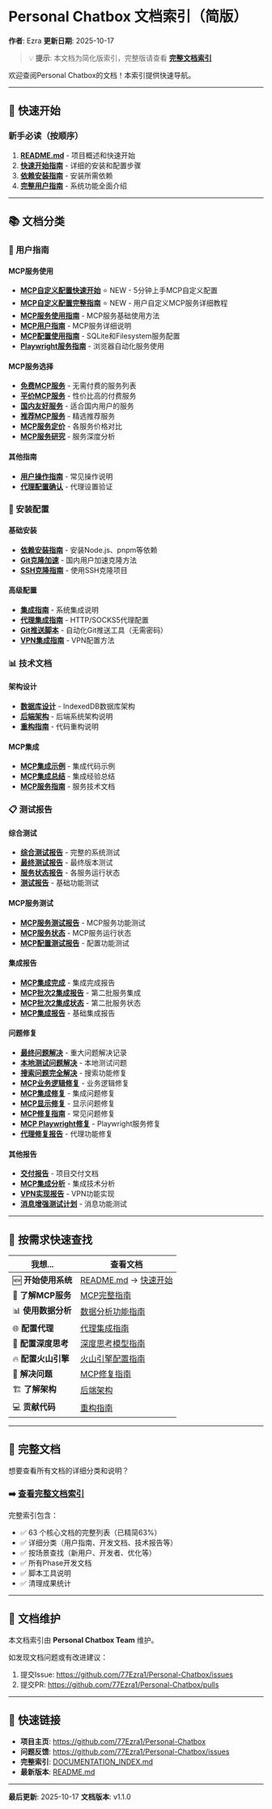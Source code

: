 # Personal Chatbox 文档索引（简版）

**作者**: Ezra
**更新日期**: 2025-10-17

> 💡 **提示**: 本文档为简化版索引，完整版请查看 **[完整文档索引](DOCUMENTATION_INDEX.md)**

欢迎查阅Personal Chatbox的文档！本索引提供快速导航。

---

## 🚀 快速开始

### 新手必读（按顺序）

1. **[README.md](../README.md)** - 项目概述和快速开始
2. **[快速开始指南](guides/GETTING_STARTED.md)** - 详细的安装和配置步骤
3. **[依赖安装指南](setup/INSTALL_DEPENDENCIES.md)** - 安装所需依赖
4. **[完整用户指南](guides/MCP_COMPLETE_USER_GUIDE.md)** - 系统功能全面介绍

---

## 📚 文档分类

### 📖 用户指南

#### MCP服务使用
- **[MCP自定义配置快速开始](MCP_QUICK_START.md)** ⭐ NEW - 5分钟上手MCP自定义配置
- **[MCP自定义配置完整指南](MCP_CUSTOM_CONFIGURATION_GUIDE.md)** ⭐ NEW - 用户自定义MCP服务详细教程
- **[MCP服务使用指南](guides/MCP_SERVICES_GUIDE.md)** - MCP服务基础使用方法
- **[MCP用户指南](guides/MCP_USER_GUIDE.md)** - MCP服务详细说明
- **[MCP配置使用指南](guides/MCP_CONFIG_USAGE_GUIDE.md)** - SQLite和Filesystem服务配置
- **[Playwright服务指南](guides/PLAYWRIGHT_SERVICE_GUIDE.md)** - 浏览器自动化服务使用

#### MCP服务选择
- **[免费MCP服务](guides/FREE_MCP_SERVICES.md)** - 无需付费的服务列表
- **[平价MCP服务](guides/AFFORDABLE_MCP_SERVICES.md)** - 性价比高的付费服务
- **[国内友好服务](guides/CHINA_FRIENDLY_MCP_SERVICES.md)** - 适合国内用户的服务
- **[推荐MCP服务](guides/RECOMMENDED_MCP_SERVICES.md)** - 精选推荐服务
- **[MCP服务定价](guides/MCP_SERVICES_PRICING.md)** - 各服务价格对比
- **[MCP服务研究](guides/MCP_SERVICES_RESEARCH.md)** - 服务深度分析

#### 其他指南
- **[用户操作指南](guides/USER_ACTION_GUIDE_UPDATED.md)** - 常见操作说明
- **[代理配置确认](guides/PROXY_CONFIG_CONFIRMATION.md)** - 代理设置验证

### 🔧 安装配置

#### 基础安装
- **[依赖安装指南](setup/INSTALL_DEPENDENCIES.md)** - 安装Node.js、pnpm等依赖
- **[Git克隆加速](setup/GIT_CLONE_SPEEDUP.md)** - 国内用户加速克隆方法
- **[SSH克隆指南](setup/SSH_CLONE_GUIDE.md)** - 使用SSH克隆项目

#### 高级配置
- **[集成指南](setup/INTEGRATION_GUIDE.md)** - 系统集成说明
- **[代理集成指南](setup/PROXY_INTEGRATION_GUIDE.md)** - HTTP/SOCKS5代理配置
- **[Git推送脚本](GIT_PUSH_SCRIPTS.md)** - 自动化Git推送工具（无需密码）
- **[VPN集成指南](setup/VPN_INTEGRATION_GUIDE.md)** - VPN配置方法

### 📊 技术文档

#### 架构设计
- **[数据库设计](database-design.md)** - IndexedDB数据库架构
- **[后端架构](reports/BACKEND_ARCHITECTURE.md)** - 后端系统架构说明
- **[重构指南](reports/REFACTORING_GUIDE.md)** - 代码重构说明

#### MCP集成
- **[MCP集成示例](mcp-integration-example.md)** - 集成代码示例
- **[MCP集成总结](mcp-integration-summary.md)** - 集成经验总结
- **[MCP服务指南](mcp-services-guide.md)** - 服务技术文档

### 📋 测试报告

#### 综合测试
- **[综合测试报告](reports/COMPREHENSIVE_TEST_REPORT.md)** - 完整的系统测试
- **[最终测试报告](reports/FINAL_FIX_AND_TEST_REPORT.md)** - 最终版本测试
- **[服务状态报告](reports/SERVICE_STATUS_REPORT.md)** - 各服务运行状态
- **[测试报告](reports/TEST_REPORT.md)** - 基础功能测试

#### MCP服务测试
- **[MCP服务测试报告](reports/MCP_SERVICES_TEST_REPORT.md)** - MCP服务功能测试
- **[MCP服务状态](reports/MCP_SERVICES_STATUS.md)** - MCP服务运行状态
- **[MCP配置测试报告](guides/MCP_CONFIG_TEST_REPORT.md)** - 配置功能测试

#### 集成报告
- **[MCP集成完成](reports/MCP_INTEGRATION_COMPLETE.md)** - 集成完成报告
- **[MCP批次2集成报告](reports/MCP_BATCH2_INTEGRATION_REPORT.md)** - 第二批服务集成
- **[MCP批次2集成状态](reports/MCP_BATCH2_INTEGRATION_STATUS.md)** - 第二批服务状态
- **[MCP集成报告](reports/MCP_INTEGRATION_REPORT.md)** - 基础集成报告

#### 问题修复
- **[最终问题解决](reports/FINAL_ISSUE_RESOLUTION.md)** - 重大问题解决记录
- **[本地测试问题解决](reports/LOCAL_TEST_ISSUE_RESOLVED.md)** - 本地测试问题
- **[搜索问题完全解决](reports/SEARCH_ISSUE_COMPLETELY_RESOLVED.md)** - 搜索功能修复
- **[MCP业务逻辑修复](reports/MCP_BUSINESS_LOGIC_FIX_COMPLETE.md)** - 业务逻辑修复
- **[MCP集成修复](reports/MCP_INTEGRATION_FIX_COMPLETE.md)** - 集成问题修复
- **[MCP显示修复](reports/MCP_DISPLAY_FIX_REPORT.md)** - 显示问题修复
- **[MCP修复指南](reports/MCP_FIX_GUIDE.md)** - 常见问题修复
- **[MCP Playwright修复](reports/MCP_PLAYWRIGHT_FIX_REPORT.md)** - Playwright服务修复
- **[代理修复报告](reports/PROXY_FIX_REPORT.md)** - 代理功能修复

#### 其他报告
- **[交付报告](reports/DELIVERY_REPORT.md)** - 项目交付文档
- **[MCP集成分析](reports/MCP_INTEGRATION_ANALYSIS.md)** - 集成技术分析
- **[VPN实现报告](reports/VPN_IMPLEMENTATION_REPORT.md)** - VPN功能实现
- **[消息增强测试计划](reports/message-enhancements-test-plan.md)** - 消息功能测试

---

## 🎯 按需求快速查找

| 我想... | 查看文档 |
|--------|---------|
| 🆕 **开始使用系统** | [README.md](../README.md) → [快速开始](guides/GETTING_STARTED.md) |
| 📡 **了解MCP服务** | [MCP完整指南](guides/MCP_COMPLETE_USER_GUIDE.md) |
| 📊 **使用数据分析** | [数据分析功能指南](ANALYTICS_FEATURE_GUIDE.md) |
| 🌐 **配置代理** | [代理集成指南](setup/PROXY_INTEGRATION_GUIDE.md) |
| 🧠 **配置深度思考** | [深度思考模型指南](DEEP_THINKING_MODELS_GUIDE.md) |
| 🔥 **配置火山引擎** | [火山引擎配置指南](VOLCENGINE_SETUP_GUIDE.md) |
| 🐛 **解决问题** | [MCP修复指南](reports/MCP_FIX_GUIDE.md) |
| 🏗️ **了解架构** | [后端架构](reports/BACKEND_ARCHITECTURE.md) |
| 💻 **贡献代码** | [重构指南](reports/REFACTORING_GUIDE.md) |

---

## 📖 完整文档

想要查看所有文档的详细分类和说明？

### ➡️ [查看完整文档索引](DOCUMENTATION_INDEX.md)

完整索引包含：
- ✅ 63 个核心文档的完整列表（已精简63%）
- ✅ 详细分类（用户指南、开发文档、技术报告等）
- ✅ 按场景查找（新用户、开发者、优化等）
- ✅ 所有Phase开发文档
- ✅ 脚本工具说明
- ✅ 清理成果统计

---

## 📝 文档维护

本文档索引由 **Personal Chatbox Team** 维护。

如发现文档问题或有改进建议：
1. 提交Issue: https://github.com/77Ezra1/Personal-Chatbox/issues
2. 提交PR: https://github.com/77Ezra1/Personal-Chatbox/pulls

---

## 📌 快速链接

- **项目主页**: https://github.com/77Ezra1/Personal-Chatbox
- **问题反馈**: https://github.com/77Ezra1/Personal-Chatbox/issues
- **完整索引**: [DOCUMENTATION_INDEX.md](DOCUMENTATION_INDEX.md)
- **最新版本**: [README.md](../README.md)

---

**最后更新**: 2025-10-17
**文档版本**: v1.1.0

